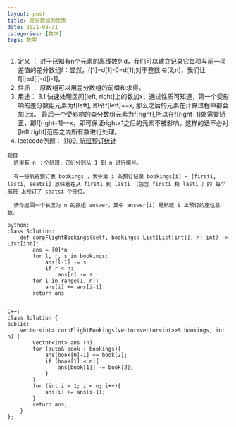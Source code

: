 ```yaml
---
layout: post
title: 差分数组的性质
date: 2021-08-31
categories: [数学]
tags: 数学
---
```


1. 定义 ： 对于已知有n个元素的离线数列d，我们可以建立记录它每项与前一项差值的差分数组f：显然，f[1]=d[1]-0=d[1];对于整数i∈[2,n]，我们让f[i]=d[i]-d[i-1]。
2. 性质 ： 原数组可以用差分数组的前缀和求得。
3. 用途：
  3.1  快速处理区间[left, right]上的数加x，通过性质可知道，第一个受影响的差分数组元素为f[left], 即令f[left]+=x, 那么之后的元素在计算过程中都会加上x。
  最后一个受影响的查分数组元素为f[right],所以在f[right+1]处需要矫正，即f[right+1]-=x，即可保证right+1之后的元素不被影响。这样的话不必对[left,right]范围之内所有数进行处理。
4. leetcode例题：
[1109. 航班预订统计](https://leetcode-cn.com/problems/corporate-flight-bookings/)

```
题目
  这里有 n ：个航班，它们分别从 1 到 n 进行编号。

  有一份航班预订表 bookings ，表中第 i 条预订记录 bookings[i] = [firsti, lasti, seatsi] 意味着在从 firsti 到 lasti （包含 firsti 和 lasti ）的 每个航班 上预订了 seatsi 个座位。

  请你返回一个长度为 n 的数组 answer，其中 answer[i] 是航班 i 上预订的座位总数。
```


```
python:
class Solution:
    def corpFlightBookings(self, bookings: List[List[int]], n: int) -> List[int]:
        ans = [0]*n
        for l, r, s in bookings:
            ans[l-1] += s
            if r < n:
                ans[r] -= s
        for i in range(1, n):
            ans[i] += ans[i-1]
        return ans
        
        
C++:
class Solution {
public:
    vector<int> corpFlightBookings(vector<vector<int>>& bookings, int n) {
        vector<int> ans (n);
        for (auto& book : bookings){
            ans[book[0]-1] += book[2];
            if (book[1] < n){
                ans[book[1]] -= book[2];
            }
        }
        for (int i = 1; i < n; i++){
            ans[i] += ans[i-1];
        }
        return ans;
    }
};


```

